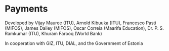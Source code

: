 # Payments

Developed by Vijay Mauree (ITU), Arnold Kibuuka (ITU), Francesco Pasti (MIFOS), James Dailey (MIFOS), Oscar Correia (Maarifa Education), Dr. P. S. Ramkumar (ITU), Khuram Farooq (World Bank)

In cooperation with GIZ, ITU, DIAL, and the Government of Estonia
